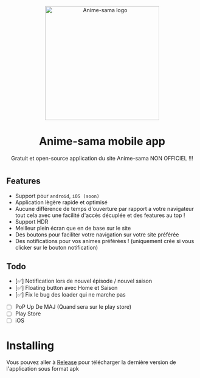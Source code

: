 <p align="center">
<img width="300" src="https://github.com/clarityuwu/Anime-sama-mobile-app/assets/60440820/f71e6dc4-155e-4228-bd75-25d80bf0ba77" alt="Anime-sama logo"/>


<h1 align="center">
Anime-sama mobile app
</h1>

<p align="center">Gratuit et open-source application du site Anime-sama NON OFFICIEL !!!</p>

<h1 align="center">

## Features

- Support pour `android`, `iOS (soon)`
- Application lègère rapide et optimisé
- Aucune différence de temps d'ouverture par rapport a votre navigateur tout cela avec une facilité d'accès décuplée et des features au top !
- Support HDR
- Meilleur plein écran que en de base sur le site
- Des boutons pour faciliter votre navigation sur votre site préférée
- Des notifications pour vos animes préférées ! (uniquement crée si vous clicker sur le bouton notification)

## Todo

- [✅] Notification lors de nouvel épisode / nouvel saison
- [✅] Floating button avec Home et Saison
- [✅] Fix le bug des loader qui ne marche pas
- [ ] PoP Up De MAJ (Quand sera sur le play store)
- [ ] Play Store
- [ ] iOS

# Installing

Vous pouvez aller à [Release](https://github.com/clarityuwu/Anime-sama-mobile-app/releases) pour télécharger la dernière version de l'application sous format apk 
